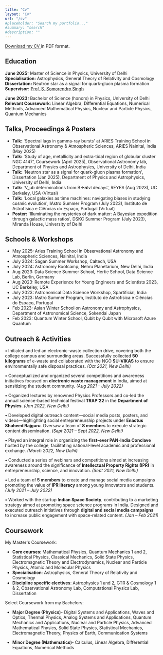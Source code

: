```yaml
---
title: "Cv"
layout: "Cv"
url: "/cv"
#placeholder: "Search my portfolio..."
#summary: "search"
#description: ""
---
```

<p>
  <a href="https://drive.google.com/file/d/1JOAlDVu-HTpyu3OJ5p9p_sNxFXQeyGQU/view?usp=sharing" target="_blank">
    Download my CV
  </a>
  in PDF format.
</p>

## Education
**June 2025:** Master of Science in Physics, University of Delhi <br>
**Specialisation:** Astrophysics, General Theory of Relativity and Cosmology <br>
**Dissertation:** Neutron star as a signal for quark-gluon plasma formation <br>
**Supervisor:** <a href="https://www.researchgate.net/profile/S-Singh-19" target="_blank"> Prof. S. Somorendro Singh</a>

**June 2023:** Bachelor of Science (honors) in Physics, University of Delhi<br>
**Relevant Coursework**: Linear Algebra, Differential Equations, Numerical Methods, Advanced Mathematical Physics, Nuclear and Particle Physics, Quantum Mechanics

## Talks, Proceedings & Posters

* **Talk:** 'Spectral lags in gamma-ray bursts' at ARIES Training School in Observational Astronomy & Atmospheric Sciences, ARIES Nainital, India (May 2025)
* **Talk:** 'Study of age, metallicity and extra-tidal region of globular cluster NGC 4147', Coursework (April 2025), Observational Astronomy lab, Department of Physics and Astrophysics, University of Delhi, India
* **Talk:** 'Neutron star as a signal for quark-gluon plasma formation', Dissertation (Jan 2025), Department of Physics and Astrophysics, University of Delhi, India
* **Talk:** 'V_ub determinations from B→𝝅lvl decays', REYES (Aug 2023), UC Berkeley, USA (Virtual)
* **Talk:** 'Local galaxies as time machines: navigating biases in studying cosmic evolution', IAstro Summer Program (July 2023), Instituto de Astrofísica e Ciências do Espaço, Portugal (Virtual)
* **Poster:** 'Illuminating the mysteries of dark matter: A Bayesian expedition through galactic mass ratios', DSKC Summer Program (July 2023), Miranda House, University of Delhi

## Schools & Workshops

* May 2025: Aries Training School in Observational Astronomy and Atmospheric Sciences, Nainital, India
* July 2024: Sagan Summer Workshop, Caltech, USA
* July 2024: Astronomy Bootcamp, Nehru Planetarium, New Delhi, India
* Aug 2023: Data Science Summer School, Hertie School, Data Science Lab, Berlin, Germany
* Aug 2023: Remote Experience for Young Engineers and Scientists 2023, UC Berkeley, USA
* July 2023: Astronomical Data Science Workshop, Spartificial, India
* July 2023: IAstro Summer Program, Instituto de Astrofísica e Ciências do Espaço, Portugal
* Feb 2023: Asian Winter School on Astronomy and Astrophysics, Department of Astronomical Science, Sokendai Japan
* Feb 2023: Quantum Winter School, Qubit by Qubit with Microsoft Azure Quantum 

## Outreach & Activities

<p><strong>&bull;</strong> Initiated and led an electronic-waste collection drive, covering both the college campus and surrounding areas. Successfully collected <strong>50 kilograms</strong> of e-waste and collaborated with the NGO <strong>SU-VIKAS</strong> to ensure environmentally safe disposal practices. <em>(Oct 2021, New Delhi)</em></p>

<p><strong>&bull;</strong> Conceptualized and organized several competitions and awareness initiatives focused on <strong>electronic waste management</strong> in India, aimed at sensitizing the student community. <em>(Aug 2021 – July 2022)</em></p>

<p><strong>&bull;</strong> Organized lectures by renowned Physics Professors and co-led the annual science-based technical festival <strong>TRAP’22</strong> in the <strong>Department of Physics</strong>. <em>(Jan 2022, New Delhi)</em></p>


<p><strong>&bull;</strong> Developed digital outreach content—social media posts, posters, and videos—highlighting social entrepreneurship projects under <strong>Enactus Shaheed Rajguru</strong>. Oversaw a team of <strong>8 members</strong> to execute strategic content dissemination. <em>(Sept 2021 – Sept 2022, New Delhi)</em></p>

<p><strong>&bull;</strong> Played an integral role in organizing the <strong>first-ever PAN-India Conclave</strong> hosted by the college, facilitating national-level academic and professional exchange. <em>(March 2022, New Delhi)</em></p>

<p><strong>&bull;</strong> Conducted a series of webinars and competitions aimed at increasing awareness around the significance of <strong>Intellectual Property Rights (IPR)</strong> in entrepreneurship, science, and innovation.  <em>(Sept 2021, New Delhi)</em></p>

<p><strong>&bull;</strong> Led a team of <strong>5 members</strong> to create and manage social media campaigns promoting the value of <strong>IPR literacy</strong> among young innovators and students. <em>(July 2021 – July 2022)</em></p>

<p><strong>&bull;</strong> Worked with the startup <strong>Indian Space Society</strong>, contributing to a marketing strategy aimed at promoting space science programs in India. Designed and executed outreach initiatives through <strong>digital and social media campaigns</strong> to increase public engagement with space-related content.<em> (Jan – Feb 2021)</em></p>



## Coursework

My Master's Coursework: 
* **Core courses**: Mathematical Physics, Quantum Mechanics 1 and 2, Statistical Physics, Classical Mechanics, Solid State Physics, Electromagnetic Theory and Electrodynamics, Nuclear and Particle Physics, Atomic and Molecular Physics
* **Specialisation**: Astrophysics, General Theory of Relativity and Cosmology
* **Discipline specific electives**: Astrophysics 1 and 2, GTR & Cosmology 1 & 2, Observational Astronomy Lab, Computational Physics Lab, Dissertation 

Select Coursework from my Bachelors:
* **Major Degree (Physics)**- Digital Systems and Applications, Waves and Optics, Thermal Physics, Analog Systems and Applications, Quantum Mechanics and Applications, Nuclear and Particle Physics, Advanced Mathematical Physics, Solid State Physics, Statistical Mechanics, Electromagnetic Theory, Physics of Earth, Communication Systems

* **Minor Degree (Mathematics)**- Calculus, Linear Algebra, Differential Equations, Numerical Methods

<!-- Online Courses: -->


